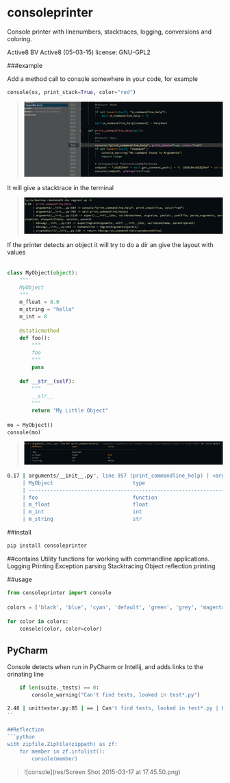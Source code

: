
# consoleprinter
Console printer with linenumbers, stacktraces, logging, conversions and coloring.

Active8 BV
Active8 (05-03-15)
license: GNU-GPL2

###example

Add a method call to console somewhere in your code, for example
```python
console(os, print_stack=True, color="red")
```
> ![code](res/code.png)
 
It will give a stacktrace in the terminal

> ![tterminal](res/terminal.png)

If the printer detects an object it will try to do a dir an give the layout with values

```python

class MyObject(object):
    """
    MyObject
    """
    m_float = 8.0
    m_string = "hello"
    m_int = 8

    @staticmethod
    def foo():
        """
        foo
        """
        pass

    def __str__(self):
        """
        __str__
        """
        return "My Little Object"

mo = MyObject()
console(mo)
```

> ![object](res/object.png)

```bash
0.17 | arguments/__init__.py", line 957 (print_commandline_help) | <arguments.Arguments.print_commandline_help.<locals.MyObject object at 0x1034026d8>: My Little Object
     | MyObject                          type                           value
     | ------------------------------------------------------------------------------------------
     | foo                               function
     | m_float                           float                          8.0
     | m_int                             int                            8
     | m_string                          str                            hello


```
##install
```bash
pip install consoleprinter
```

##contains
Utility functions for working with commandline applications.
Logging
Printing
Exception parsing
Stacktracing
Object reflection printing

##usage
```python
from consoleprinter import console

colors = ['black', 'blue', 'cyan', 'default', 'green', 'grey', 'magenta', 'orange', 'red', 'white', 'yellow']

for color in colors:
    console(color, color=color)
```

## PyCharm
Console detects when run in PyCharm or Intellij, and adds links to the orinating line
```python
    if len(suite._tests) == 0:
        console_warning("Can't find tests, looked in test*.py")

```
```bash
2.48 | unittester.py:85 | == | Can't find tests, looked in test*.py | File "/Users/rabshakeh/workspace/unittester/unittester/unittester.py", line 85 (run_unit_test) | ==
``

##Reflection
```python
with zipfile.ZipFile(zippath) as zf:
    for member in zf.infolist():
        console(member)
```
> ![console](res/Screen Shot 2015-03-17 at 17.45.50.png)